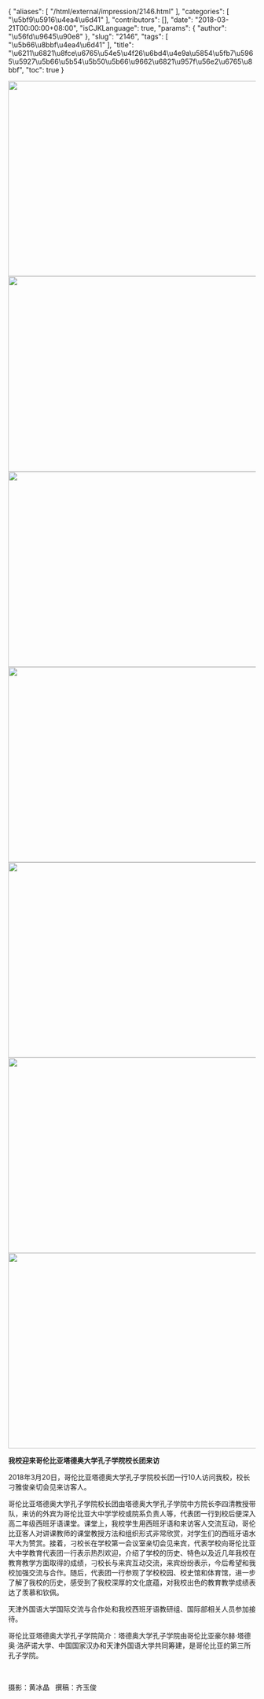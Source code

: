 {
    "aliases": [
        "/html/external/impression/2146.html"
    ],
    "categories": [
        "\u5bf9\u5916\u4ea4\u6d41"
    ],
    "contributors": [],
    "date": "2018-03-21T00:00:00+08:00",
    "isCJKLanguage": true,
    "params": {
        "author": "\u56fd\u9645\u90e8"
    },
    "slug": "2146",
    "tags": [
        "\u5b66\u8bbf\u4ea4\u6d41"
    ],
    "title": "\u6211\u6821\u8fce\u6765\u54e5\u4f26\u6bd4\u4e9a\u5854\u5fb7\u5965\u5927\u5b66\u5b54\u5b50\u5b66\u9662\u6821\u957f\u56e2\u6765\u8bbf",
    "toc": true
}


<img
    src="https://cdn.tfls.online/mirror/full/cd6d7d216d219d939868bbe395d7dde05d77f202.jpg"
    style="display:block;margin-left:auto;margin-right:auto;"
    decoding="async"
    fetchpriority="auto"
    loading="lazy"
    height="397"
    width="600"
/>
<img
    src="https://cdn.tfls.online/mirror/full/4d5df7786ce416e5afd727476de50f5fec05eaf2.jpg"
    style="display:block;margin-left:auto;margin-right:auto;"
    decoding="async"
    fetchpriority="auto"
    loading="lazy"
    height="397"
    width="600"
/>
<img
    src="https://cdn.tfls.online/mirror/full/ecabfe76e1c5535fbc0e0c0230f66c1bf10704b0.jpg"
    style="display:block;margin-left:auto;margin-right:auto;"
    decoding="async"
    fetchpriority="auto"
    loading="lazy"
    height="397"
    width="600"
/>
<img
    src="https://cdn.tfls.online/mirror/full/815e1e5ed6c552efc901ffd905563b6e06fe7d9e.jpg"
    style="display:block;margin-left:auto;margin-right:auto;"
    decoding="async"
    fetchpriority="auto"
    loading="lazy"
    height="397"
    width="600"
/>
<img
    src="https://cdn.tfls.online/mirror/full/657b80d604270d7fc7a425703d386cb725b0a73e.jpg"
    style="display:block;margin-left:auto;margin-right:auto;"
    decoding="async"
    fetchpriority="auto"
    loading="lazy"
    height="397"
    width="600"
/>
<img
    src="https://cdn.tfls.online/mirror/full/ee9228a5d9273a5a35e946a04d7b977a3342cf7e.jpg"
    style="display:block;margin-left:auto;margin-right:auto;"
    decoding="async"
    fetchpriority="auto"
    loading="lazy"
    height="397"
    width="600"
/>
<img
    src="https://cdn.tfls.online/mirror/full/bbce33bc0b42d27bbf9ffe9bc62902ad6fb36acd.jpg"
    style="display:block;margin-left:auto;margin-right:auto;"
    decoding="async"
    fetchpriority="auto"
    loading="lazy"
    height="397"
    width="600"
/>







**我校迎来哥伦比亚塔德奥大学孔子学院校长团来访**




2018年3月20日，哥伦比亚塔德奥大学孔子学院校长团一行10人访问我校，校长刁雅俊亲切会见来访客人。




哥伦比亚塔德奥大学孔子学院校长团由塔德奥大学孔子学院中方院长李四清教授带队，来访的外宾为哥伦比亚大中学学校或院系负责人等，代表团一行到校后便深入高二年级西班牙语课堂。课堂上，我校学生用西班牙语和来访客人交流互动，哥伦比亚客人对讲课教师的课堂教授方法和组织形式非常欣赏，对学生们的西班牙语水平大为赞赏。接着，刁校长在学校第一会议室亲切会见来宾，代表学校向哥伦比亚大中学教育代表团一行表示热烈欢迎，介绍了学校的历史、特色以及近几年我校在教育教学方面取得的成绩，刁校长与来宾互动交流，来宾纷纷表示，今后希望和我校加强交流与合作。随后，代表团一行参观了学校校园、校史馆和体育馆，进一步了解了我校的历史，感受到了我校深厚的文化底蕴，对我校出色的教育教学成绩表达了羡慕和钦佩。




天津外国语大学国际交流与合作处和我校西班牙语教研组、国际部相关人员参加接待。




哥伦比亚塔德奥大学孔子学院简介：塔德奥大学孔子学院由哥伦比亚豪尔赫·塔德奥·洛萨诺大学、中国国家汉办和天津外国语大学共同筹建，是哥伦比亚的第三所孔子学院。




 




摄影：黄冰晶   撰稿：齐玉俊




  






 




  



